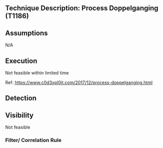 Technique Description: Process Doppelganging (T1186)
------------------------------------


Assumptions 
-------------
N/A

Execution 
-------------
Not feasible within limited time

Ref: https://www.c0d3xpl0it.com/2017/12/process-doppelganging.html

 Detection 
-------------

 Visibility 
-------------
Not feasible
### Filter/ Correlation Rule ###
